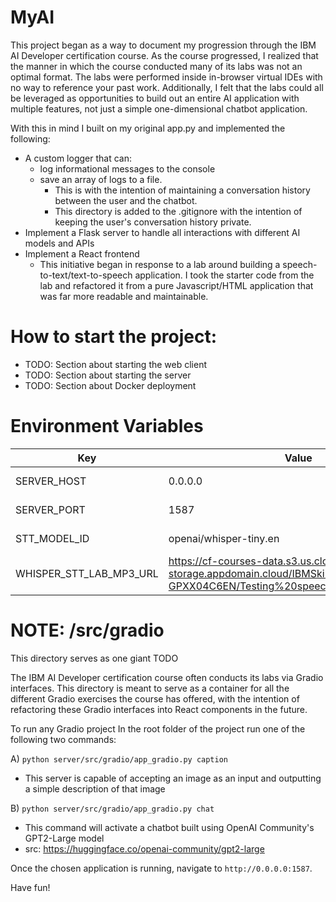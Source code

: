 # MyAI
This project began as a way to document my progression through the IBM AI Developer certification course. As the course
progressed, I realized that the manner in which the course conducted many of its labs was not an optimal format. The 
labs were performed inside in-browser virtual IDEs with no way to reference your past work. Additionally, I felt that
the labs could all be leveraged as opportunities to build out an entire AI application with multiple features, not just
a simple one-dimensional chatbot application.

With this in mind I built on my original app.py and implemented the following:
* A custom logger that can:
  * log informational messages to the console
  * save an array of logs to a file. 
    * This is with the intention of maintaining a conversation history between the user and the chatbot.
    * This directory is added to the .gitignore with the intention of keeping the user's conversation history private.
* Implement a Flask server to handle all interactions with different AI models and APIs
* Implement a React frontend
  * This initiative began in response to a lab around building a speech-to-text/text-to-speech application. I took the starter code from the lab and refactored it from a pure Javascript/HTML application that was far more readable and maintainable.

# How to start the project:
* TODO: Section about starting the web client
* TODO: Section about starting the server
* TODO: Section about Docker deployment

# Environment Variables
| Key                     | Value                                                                                                                           | Description                                                                |
|-------------------------|---------------------------------------------------------------------------------------------------------------------------------|----------------------------------------------------------------------------|
| SERVER_HOST             | 0.0.0.0                                                                                                                         | Server address where local app is hosted                                   |
| SERVER_PORT             | 1587                                                                                                                            | Port number for your local application instance                            |
| STT_MODEL_ID            | openai/whisper-tiny.en                                                                                                          | OpenAI model ID for the speech-to-text model                               |  
| WHISPER_STT_LAB_MP3_URL | https://cf-courses-data.s3.us.cloud-object-storage.appdomain.cloud/IBMSkillsNetwork-GPXX04C6EN/Testing%20speech%20to%20text.mp3 | Required download for the lab in `server/src/gradio/models/whisper-stt.py` |


# NOTE: /src/gradio

This directory serves as one giant TODO

The IBM AI Developer certification course often conducts its labs via Gradio interfaces. This directory is meant to
serve as a container for all the different Gradio exercises the course has offered, with the intention of refactoring 
these Gradio interfaces into React components in the future. 

To run any Gradio project
In the root folder of the project run one of the following two commands:

A) `python server/src/gradio/app_gradio.py caption`

- This server is capable of accepting an image as an input and outputting a simple description of that image

B) `python server/src/gradio/app_gradio.py chat`

- This command will activate a chatbot built using OpenAI Community's GPT2-Large model
- src: https://huggingface.co/openai-community/gpt2-large

Once the chosen application is running, navigate to `http://0.0.0.0:1587`.

Have fun!